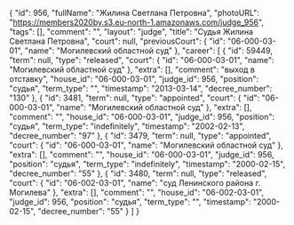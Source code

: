 {
    "id": 956,
    "fullName": "Жилина Светлана Петровна",
    "photoURL": "https://members2020by.s3.eu-north-1.amazonaws.com/judge_956",
    "tags": [],
    "comment": "",
    "layout": "judge",
    "title": "Судья Жилина Светлана Петровна",
    "court": null,
    "previousCourt": {
        "id": "06-000-03-01",
        "name": "Могилевский областной суд"
    },
    "career": [
        {
            "id": 59449,
            "term": null,
            "type": "released",
            "court": {
                "id": "06-000-03-01",
                "name": "Могилевский областной суд"
            },
            "extra": [],
            "comment": "выход в отставку",
            "house_id": "06-000-03-01",
            "judge_id": 956,
            "position": "судья",
            "term_type": "",
            "timestamp": "2013-03-14",
            "decree_number": "130"
        },
        {
            "id": 3481,
            "term": null,
            "type": "appointed",
            "court": {
                "id": "06-000-03-01",
                "name": "Могилевский областной суд"
            },
            "extra": [],
            "comment": "",
            "house_id": "06-000-03-01",
            "judge_id": 956,
            "position": "судья",
            "term_type": "indefinitely",
            "timestamp": "2002-02-13",
            "decree_number": "97"
        },
        {
            "id": 3479,
            "term": null,
            "type": "appointed",
            "court": {
                "id": "06-000-03-01",
                "name": "Могилевский областной суд"
            },
            "extra": [],
            "comment": "",
            "house_id": "06-000-03-01",
            "judge_id": 956,
            "position": "судья",
            "term_type": "indefinitely",
            "timestamp": "2000-02-15",
            "decree_number": "55"
        },
        {
            "id": 3480,
            "term": null,
            "type": "released",
            "court": {
                "id": "06-002-03-01",
                "name": "суд Ленинского района г. Могилева"
            },
            "extra": [],
            "comment": "",
            "house_id": "06-002-03-01",
            "judge_id": 956,
            "position": "судья",
            "term_type": "",
            "timestamp": "2000-02-15",
            "decree_number": "55"
        }
    ]
}